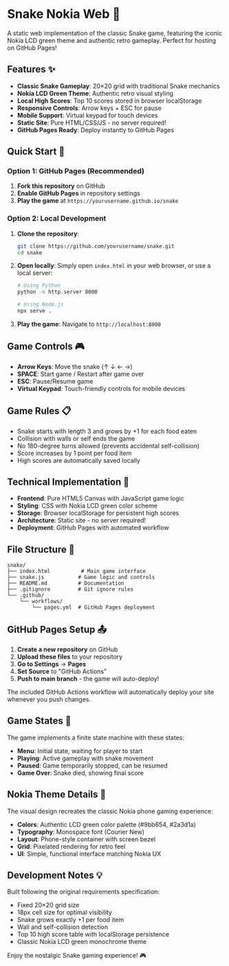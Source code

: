 # Snake Nokia Web 🐍

A static web implementation of the classic Snake game, featuring the iconic Nokia LCD green theme and authentic retro gameplay. Perfect for hosting on GitHub Pages!

## Features ✨

- **Classic Snake Gameplay**: 20×20 grid with traditional Snake mechanics
- **Nokia LCD Green Theme**: Authentic retro visual styling
- **Local High Scores**: Top 10 scores stored in browser localStorage
- **Responsive Controls**: Arrow keys + ESC for pause
- **Mobile Support**: Virtual keypad for touch devices
- **Static Site**: Pure HTML/CSS/JS - no server required!
- **GitHub Pages Ready**: Deploy instantly to GitHub Pages

## Quick Start 🚀

### Option 1: GitHub Pages (Recommended)
1. **Fork this repository** on GitHub
2. **Enable GitHub Pages** in repository settings
3. **Play the game** at `https://yourusername.github.io/snake`

### Option 2: Local Development
1. **Clone the repository**:
   ```bash
   git clone https://github.com/yourusername/snake.git
   cd snake
   ```

2. **Open locally**:
   Simply open `index.html` in your web browser, or use a local server:
   ```bash
   # Using Python
   python -m http.server 8000
   
   # Using Node.js
   npx serve .
   ```

3. **Play the game**:
   Navigate to `http://localhost:8000`

## Game Controls 🎮

- **Arrow Keys**: Move the snake (↑ ↓ ← →)
- **SPACE**: Start game / Restart after game over
- **ESC**: Pause/Resume game
- **Virtual Keypad**: Touch-friendly controls for mobile devices

## Game Rules 📋

- Snake starts with length 3 and grows by +1 for each food eaten
- Collision with walls or self ends the game
- No 180-degree turns allowed (prevents accidental self-collision)
- Score increases by 1 point per food item
- High scores are automatically saved locally

## Technical Implementation 🔧

- **Frontend**: Pure HTML5 Canvas with JavaScript game logic
- **Styling**: CSS with Nokia LCD green color scheme
- **Storage**: Browser localStorage for persistent high scores
- **Architecture**: Static site - no server required!
- **Deployment**: GitHub Pages with automated workflow

## File Structure 📁

```
snake/
├── index.html          # Main game interface
├── snake.js           # Game logic and controls
├── README.md          # Documentation
├── .gitignore         # Git ignore rules
└── .github/
    └── workflows/
        └── pages.yml  # GitHub Pages deployment
```

## GitHub Pages Setup 📤

1. **Create a new repository** on GitHub
2. **Upload these files** to your repository
3. **Go to Settings** → **Pages**
4. **Set Source** to "GitHub Actions"
5. **Push to main branch** - the game will auto-deploy!

The included GitHub Actions workflow will automatically deploy your site whenever you push changes.

## Game States 🎯

The game implements a finite state machine with these states:

- **Menu**: Initial state, waiting for player to start
- **Playing**: Active gameplay with snake movement
- **Paused**: Game temporarily stopped, can be resumed
- **Game Over**: Snake died, showing final score

## Nokia Theme Details 🎨

The visual design recreates the classic Nokia phone gaming experience:

- **Colors**: Authentic LCD green color palette (#9bb654, #2a3d1a)
- **Typography**: Monospace font (Courier New)
- **Layout**: Phone-style container with screen bezel
- **Grid**: Pixelated rendering for retro feel
- **UI**: Simple, functional interface matching Nokia UX

## Development Notes 💡

Built following the original requirements specification:
- Fixed 20×20 grid size
- 18px cell size for optimal visibility
- Snake grows exactly +1 per food item
- Wall and self-collision detection
- Top 10 high score table with localStorage persistence
- Classic Nokia LCD green monochrome theme

Enjoy the nostalgic Snake gaming experience! 🎮
